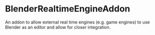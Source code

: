 BlenderRealtimeEngineAddon
==========================

An addon to allow external real time engines (e.g. game engines) to use Blender as an editor and allow for closer integration.
